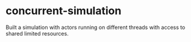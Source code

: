 # concurrent-simulation
Built a simulation with actors running on different threads with access to shared limited resources.
